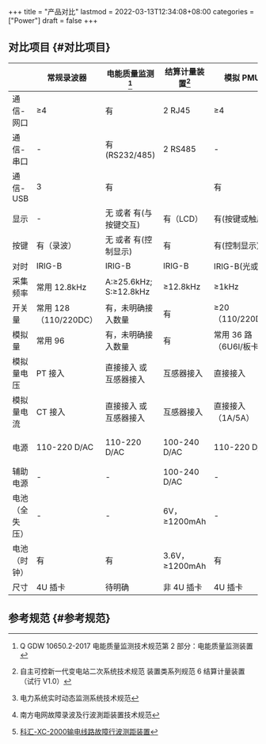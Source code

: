 +++
title = "产品对比"
lastmod = 2022-03-13T12:34:08+08:00
categories = ["Power"]
draft = false
+++

## 对比项目 {#对比项目}

|         | 常规录波器        | 电能质量监测[^fn:1]    | 结算计量装置[^fn:2] | 模拟 PMU[^fn:3]     | 行波测距[^fn:4] |
|---------|--------------|------------------|---------------|-------------------|-------------|
| 通信-网口 | ≥4               | 有                     | 2 RJ45        | ≥4                 | ≥4          |
| 通信-串口 | -                 | 有(RS232/485)          | 2 RS485       | -                   | -            |
| 通信-USB | 3                 | 有                     |               | 有                  | 有           |
| 显示    | -                 | 无 或者 有(与按键交互) | 有（LCD）     | 有(按键或触屏)      | -            |
| 按键    | 有（录波）        | 无 或者 有(控制显示)   | 有            | 有(控制显示)        | -            |
| 对时    | IRIG-B            | IRIG-B                 | IRIG-B        | IRIG-B(光或电)      | IRIG-B       |
| 采集频率 | 常用 12.8kHz      | A:≥25.6kHz; S:≥12.8kHz | ≥12.8kHz     | ≥1kHz              | ≥1MHz[^fn:5] |
| 开关量  | 常用 128（110/220DC） | 有，未明确接入数量     | 有            | ≥20（110/220DC）   | 有           |
| 模拟量  | 常用 96           | 有，未明确接入数量     | 有            | 常用 36 路（6U6I/板卡 x3） | 有           |
| 模拟量电压 | PT 接入           | 直接接入 或 互感器接入 | 互感器接入    | 直接接入            | 未明确       |
| 模拟量电流 | CT 接入           | 直接接入 或 互感器接入 | 互感器接入    | 直接接入（1A/5A）   | 未明确       |
| 电源    | 110-220 D/AC      | 110-220 D/AC           | 100-240 D/AC  | 110-220 D/AC        | 110-220 D/AC |
| 辅助电源 | -                 | -                      | 100-240 D/AC  | -                   | -            |
| 电池（全失压） | -                 | -                      | 6V，≥1200mAh | -                   | -            |
| 电池（时钟） | 有                | 有                     | 3.6V，≥1200mAh | 有                  | 有           |
| 尺寸    | 4U 插卡           | 待明确                 | 非 4U 插卡    | 4U 插卡             | 待明确       |


## 参考规范 {#参考规范}

[^fn:1]: Q GDW 10650.2-2017 电能质量监测技术规范第 2 部分：电能质量监测装置
[^fn:2]: 自主可控新一代变电站二次系统技术规范  装置类系列规范 6  结算计量装置（试行 V1.0）
[^fn:3]: 电力系统实时动态监测系统技术规范
[^fn:4]: 南方电网故障录波及行波測距装置技术规范
[^fn:5]: [科汇-XC-2000输电线路故障行波测距装置](https://www.kehui.cn/products/dianlizidonghua/shudianxianluguzhangjiance/_shudianxianlujizhongshiguzhangxingbocejuzhuangzhi.html)